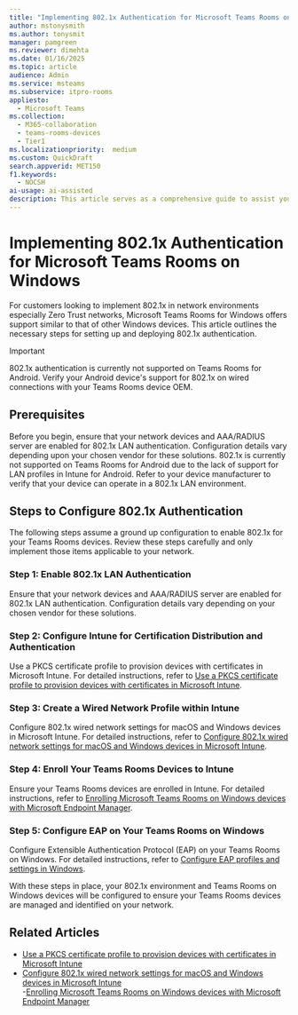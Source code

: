 ```yaml
---  
title: "Implementing 802.1x Authentication for Microsoft Teams Rooms on Windows"  
author: mstonysmith
ms.author: tonysmit  
manager: pamgreen
ms.reviewer: dimehta 
ms.date: 01/16/2025  
ms.topic: article
audience: Admin
ms.service: msteams
ms.subservice: itpro-rooms
appliesto: 
  - Microsoft Teams
ms.collection: 
  - M365-collaboration
  - teams-rooms-devices
  - Tier1
ms.localizationpriority:  medium
ms.custom: QuickDraft  
search.appverid: MET150  
f1.keywords: 
  - NOCSH
ai-usage: ai-assisted
description: This article serves as a comprehensive guide to assist you in configuring and implementing 802.1x authentication for Microsoft Teams Rooms.
---  
```


# Implementing 802.1x Authentication for Microsoft Teams Rooms on Windows

For customers looking to implement 802.1x in network environments especially Zero Trust networks, Microsoft Teams Rooms for Windows offers support similar to that of other Windows devices. This article outlines the necessary steps for setting up and deploying 802.1x authentication.

> [!IMPORTANT]
> 802.1x authentication is currently not supported on Teams Rooms for Android. Verify your Android device's support for 802.1x on wired connections with your Teams Rooms device OEM.

## Prerequisites

Before you begin, ensure that your network devices and AAA/RADIUS server are enabled for 802.1x LAN authentication. Configuration details vary depending upon your chosen vendor for these solutions. 802.1x is currently not supported on Teams Rooms for Android due to the lack of support for LAN profiles in Intune for Android. Refer to your device manufacturer to verify that your device can operate in a 802.1x LAN environment.

## Steps to Configure 802.1x Authentication

The following steps assume a ground up configuration to enable 802.1x for your Teams Rooms devices. Review these steps carefully and only implement those items applicable to your network.

### Step 1: Enable 802.1x LAN Authentication

Ensure that your network devices and AAA/RADIUS server are enabled for 802.1x LAN authentication. Configuration details vary depending on your chosen vendor for these solutions.

### Step 2: Configure Intune for Certification Distribution and Authentication

Use a PKCS certificate profile to provision devices with certificates in Microsoft Intune. For detailed instructions, refer to [Use a PKCS certificate profile to provision devices with certificates in Microsoft Intune](/intune/protect/certficates-profile-pkcs).

### Step 3: Create a Wired Network Profile within Intune

Configure 802.1x wired network settings for macOS and Windows devices in Microsoft Intune. For detailed instructions, refer to [Configure 802.1x wired network settings for macOS and Windows devices in Microsoft Intune](/intune/configuration/wi-fi-settings-windows).

### Step 4: Enroll Your Teams Rooms Devices to Intune

Ensure your Teams Rooms devices are enrolled in Intune. For detailed instructions, refer to [Enrolling Microsoft Teams Rooms on Windows devices with Microsoft Endpoint Manager](https://techcommunity.microsoft.com/t5/microsoft-teams/enrolling-microsoft-teams-rooms-on-windows-devices-with-microsoft/ba-p/1744120).

### Step 5: Configure EAP on Your Teams Rooms on Windows

Configure Extensible Authentication Protocol (EAP) on your Teams Rooms on Windows. For detailed instructions, refer to [Configure EAP profiles and settings in Windows](/windows/security/identity-protection/vpn/vpn-eap-configure).

With these steps in place, your 802.1x environment and Teams Rooms on Windows devices will be configured to ensure your Teams Rooms devices are managed and identified on your network.

## Related Articles

- [Use a PKCS certificate profile to provision devices with certificates in Microsoft Intune](/intune/protect/certficates-profile-pkcs)
- [Configure 802.1x wired network settings for macOS and Windows devices in Microsoft Intune</a></li>](/intune/configuration/wi-fi-settings-windows)
-[Enrolling Microsoft Teams Rooms on Windows devices with Microsoft Endpoint Manager](https://techcommunity.microsoft.com/t5/microsoft-teams/enrolling-microsoft-teams-rooms-on-windows-devices-with-microsoft/ba-p/1744120)